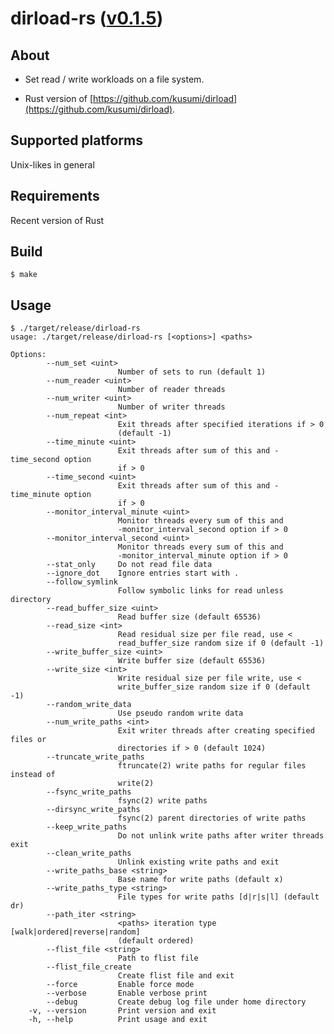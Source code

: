 dirload-rs ([v0.1.5](https://github.com/kusumi/dirload-rs/releases/tag/v0.1.5))
========

## About

+ Set read / write workloads on a file system.

+ Rust version of [https://github.com/kusumi/dirload](https://github.com/kusumi/dirload).

## Supported platforms

Unix-likes in general

## Requirements

Recent version of Rust

## Build

    $ make

## Usage

    $ ./target/release/dirload-rs
    usage: ./target/release/dirload-rs [<options>] <paths>
    
    Options:
            --num_set <uint>
                            Number of sets to run (default 1)
            --num_reader <uint>
                            Number of reader threads
            --num_writer <uint>
                            Number of writer threads
            --num_repeat <int>
                            Exit threads after specified iterations if > 0
                            (default -1)
            --time_minute <uint>
                            Exit threads after sum of this and -time_second option
                            if > 0
            --time_second <uint>
                            Exit threads after sum of this and -time_minute option
                            if > 0
            --monitor_interval_minute <uint>
                            Monitor threads every sum of this and
                            -monitor_interval_second option if > 0
            --monitor_interval_second <uint>
                            Monitor threads every sum of this and
                            -monitor_interval_minute option if > 0
            --stat_only     Do not read file data
            --ignore_dot    Ignore entries start with .
            --follow_symlink
                            Follow symbolic links for read unless directory
            --read_buffer_size <uint>
                            Read buffer size (default 65536)
            --read_size <int>
                            Read residual size per file read, use <
                            read_buffer_size random size if 0 (default -1)
            --write_buffer_size <uint>
                            Write buffer size (default 65536)
            --write_size <int>
                            Write residual size per file write, use <
                            write_buffer_size random size if 0 (default -1)
            --random_write_data
                            Use pseudo random write data
            --num_write_paths <int>
                            Exit writer threads after creating specified files or
                            directories if > 0 (default 1024)
            --truncate_write_paths
                            ftruncate(2) write paths for regular files instead of
                            write(2)
            --fsync_write_paths
                            fsync(2) write paths
            --dirsync_write_paths
                            fsync(2) parent directories of write paths
            --keep_write_paths
                            Do not unlink write paths after writer threads exit
            --clean_write_paths
                            Unlink existing write paths and exit
            --write_paths_base <string>
                            Base name for write paths (default x)
            --write_paths_type <string>
                            File types for write paths [d|r|s|l] (default dr)
            --path_iter <string>
                            <paths> iteration type [walk|ordered|reverse|random]
                            (default ordered)
            --flist_file <string>
                            Path to flist file
            --flist_file_create
                            Create flist file and exit
            --force         Enable force mode
            --verbose       Enable verbose print
            --debug         Create debug log file under home directory
        -v, --version       Print version and exit
        -h, --help          Print usage and exit
